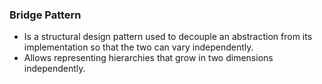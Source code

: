 ### Bridge Pattern

- Is a structural design pattern used to decouple an abstraction from its implementation so that the two can vary independently.
- Allows representing hierarchies that grow in two dimensions independently.